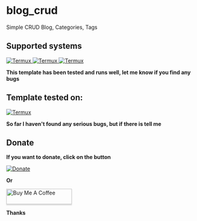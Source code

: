 # blog_crud
Simple CRUD Blog, Categories, Tags


## Supported systems

  

<a  href="https://api.whatsapp.com/send?phone=+6281388611977">

<img  title="Termux"  src="https://img.shields.io/badge/Supported-Windows_7-green?style=for-the-badge&logo=github">

</a>

<a  href="https://api.whatsapp.com/send?phone=+6281388611977">

<img  title="Termux"  src="https://img.shields.io/badge/Supported-Windows_10-yellow?style=for-the-badge&logo=github">

</a>

<a  href="https://api.whatsapp.com/send?phone=+6281388611977">

<img  title="Termux"  src="https://img.shields.io/badge/Supported-Windows_11-red?style=for-the-badge&logo=github">

</a>

  

**This template has been tested and runs well, let me know if you find any bugs** <br>

  

## Template tested on:

  

<a  href="https://api.whatsapp.com/send?phone=+6281388611977">

<img  title="Termux"  src="https://img.shields.io/badge/Tested on-Windows_11-red?style=for-the-badge&logo=github">

</a>

  

**So far I haven't found any serious bugs, but if there is tell me**

  

## Donate

  

**If you want to donate, click on the button**

<a  href="https://api.whatsapp.com/send?phone=+6281388611977">

<img  title="Donate"  src="https://img.shields.io/badge/Donate-r0corp-blue?style=for-the-badge&logo=github">

</a>

  

**Or**

  

<a  href="https://api.whatsapp.com/send?phone=+6281388611977"  target="_blank">

<img  src="https://www.buymeacoffee.com/assets/img/custom_images/orange_img.png"  alt="Buy Me A Coffee"  style="height: 41px !important;width: 174px !important;box-shadow: 0px 3px 2px 0px rgba(190, 190, 190, 0.5) !important;-webkit-box-shadow: 0px 3px 2px 0px rgba(190, 190, 190, 0.5) !important;" >

</a>

  

**Thanks**
